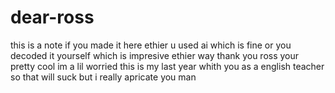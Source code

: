 # dear-ross
this is a note if you made it here ethier u used ai which is fine or you decoded it yourself which is impresive ethier way thank you ross your pretty cool im a lil worried this is my last year whith you as a english teacher so that will suck but i really apricate you man 


